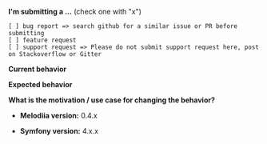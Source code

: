 **I'm submitting a ...**  (check one with "x")
```
[ ] bug report => search github for a similar issue or PR before submitting
[ ] feature request
[ ] support request => Please do not submit support request here, post on Stackoverflow or Gitter
```

**Current behavior**
<!-- Describe how the bug manifests. -->

**Expected behavior**
<!-- Describe what the behavior would be without the bug. -->

**What is the motivation / use case for changing the behavior?**
<!-- Describe the motivation or the concrete use case -->

* **Melodiia version:** 0.4.x
<!-- Check whether this is still an issue in the most recent table version -->

* **Symfony version:** 4.x.x
<!-- Check whether this is still an issue in the most recent Angular version -->